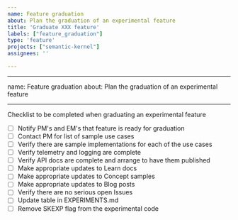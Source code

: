 ```yaml
---
name: Feature graduation
about: Plan the graduation of an experimental feature
title: 'Graduate XXX feature'
labels: ["feature_graduation"]
type: 'feature'
projects: ["semantic-kernel"]
assignees: ''

---
```


---
name: Feature graduation
about: Plan the graduation of an experimental feature

---

Checklist to be completed when graduating an experimental feature

- [ ] Notify PM's and EM's that feature is ready for graduation
- [ ] Contact PM for list of sample use cases
- [ ] Verify there are sample implementations​ for each of the use cases
- [ ] Verify telemetry and logging are complete
- [ ] ​Verify API docs are complete and arrange to have them published
- [ ] Make appropriate updates to Learn docs​
- [ ] Make appropriate updates to Concept samples
- [ ] Make appropriate updates to Blog posts
- [ ] Verify there are no serious open Issues​​
- [ ] Update table in EXPERIMENTS.md
- [ ] Remove SKEXP​ flag from the experimental code
